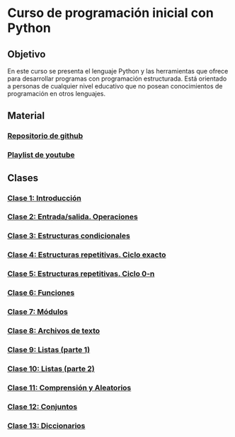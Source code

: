 # Curso de programación inicial con Python 

## Objetivo

En este curso se presenta el lenguaje Python y las herramientas que ofrece para desarrollar programas con programación estructurada. Está orientado a personas de cualquier nivel educativo que no posean conocimientos de programación en otros lenguajes.

## Material

### [Repositorio de github](https://github.com/diegojserrano/radix-python-1-feb23)

### [Playlist de youtube](https://www.youtube.com/playlist?list=PL4irC4YYLZzKSROafBWuAIgFqzgyGpp3z)

## Clases

### [Clase 1: Introducción](/clase01/)

### [Clase 2: Entrada/salida. Operaciones](/clase02/)

### [Clase 3: Estructuras condicionales](/clase03/)

### [Clase 4: Estructuras repetitivas. Ciclo exacto](/clase04/)

### [Clase 5: Estructuras repetitivas. Ciclo 0-n](/clase05/)

### [Clase 6: Funciones](/clase06/)

### [Clase 7: Módulos](/clase07/)

### [Clase 8: Archivos de texto](/clase08/)

### [Clase 9: Listas (parte 1)](/clase09/)

### [Clase 10: Listas (parte 2)](/clase10/)

### [Clase 11: Comprensión y Aleatorios](/clase11/)

### [Clase 12: Conjuntos](/clase12/)

### [Clase 13: Diccionarios](/clase13/)
